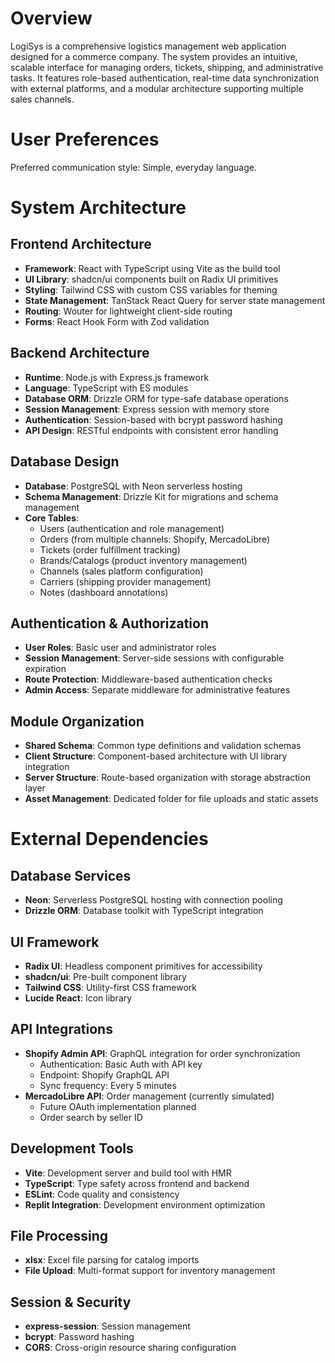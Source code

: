 # Overview

LogiSys is a comprehensive logistics management web application designed for a commerce company. The system provides an intuitive, scalable interface for managing orders, tickets, shipping, and administrative tasks. It features role-based authentication, real-time data synchronization with external platforms, and a modular architecture supporting multiple sales channels.

# User Preferences

Preferred communication style: Simple, everyday language.

# System Architecture

## Frontend Architecture
- **Framework**: React with TypeScript using Vite as the build tool
- **UI Library**: shadcn/ui components built on Radix UI primitives
- **Styling**: Tailwind CSS with custom CSS variables for theming
- **State Management**: TanStack React Query for server state management
- **Routing**: Wouter for lightweight client-side routing
- **Forms**: React Hook Form with Zod validation

## Backend Architecture
- **Runtime**: Node.js with Express.js framework
- **Language**: TypeScript with ES modules
- **Database ORM**: Drizzle ORM for type-safe database operations
- **Session Management**: Express session with memory store
- **Authentication**: Session-based with bcrypt password hashing
- **API Design**: RESTful endpoints with consistent error handling

## Database Design
- **Database**: PostgreSQL with Neon serverless hosting
- **Schema Management**: Drizzle Kit for migrations and schema management
- **Core Tables**:
  - Users (authentication and role management)
  - Orders (from multiple channels: Shopify, MercadoLibre)
  - Tickets (order fulfillment tracking)
  - Brands/Catalogs (product inventory management)
  - Channels (sales platform configuration)
  - Carriers (shipping provider management)
  - Notes (dashboard annotations)

## Authentication & Authorization
- **User Roles**: Basic user and administrator roles
- **Session Management**: Server-side sessions with configurable expiration
- **Route Protection**: Middleware-based authentication checks
- **Admin Access**: Separate middleware for administrative features

## Module Organization
- **Shared Schema**: Common type definitions and validation schemas
- **Client Structure**: Component-based architecture with UI library integration
- **Server Structure**: Route-based organization with storage abstraction layer
- **Asset Management**: Dedicated folder for file uploads and static assets

# External Dependencies

## Database Services
- **Neon**: Serverless PostgreSQL hosting with connection pooling
- **Drizzle ORM**: Database toolkit with TypeScript integration

## UI Framework
- **Radix UI**: Headless component primitives for accessibility
- **shadcn/ui**: Pre-built component library
- **Tailwind CSS**: Utility-first CSS framework
- **Lucide React**: Icon library

## API Integrations
- **Shopify Admin API**: GraphQL integration for order synchronization
  - Authentication: Basic Auth with API key
  - Endpoint: Shopify GraphQL API
  - Sync frequency: Every 5 minutes
- **MercadoLibre API**: Order management (currently simulated)
  - Future OAuth implementation planned
  - Order search by seller ID

## Development Tools
- **Vite**: Development server and build tool with HMR
- **TypeScript**: Type safety across frontend and backend
- **ESLint**: Code quality and consistency
- **Replit Integration**: Development environment optimization

## File Processing
- **xlsx**: Excel file parsing for catalog imports
- **File Upload**: Multi-format support for inventory management

## Session & Security
- **express-session**: Session management
- **bcrypt**: Password hashing
- **CORS**: Cross-origin resource sharing configuration